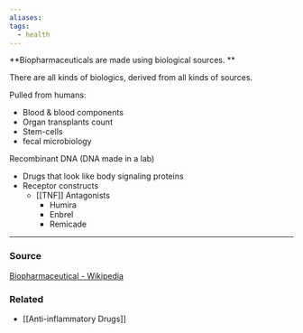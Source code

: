 ```yaml
---
aliases: 
tags:
  - health
---
```

**Biopharmaceuticals are made using biological sources. **

There are all kinds of biologics, derived from all kinds of sources. 

Pulled from humans:

- Blood & blood components
- Organ transplants count
- Stem-cells
- fecal microbiology

Recombinant DNA (DNA made in a lab)

- Drugs that look like body signaling proteins
- Receptor constructs
    - [[TNF]] Antagonists
        - Humira
        - Enbrel
        - Remicade
    

---

### Source

[Biopharmaceutical - Wikipedia](https://en.wikipedia.org/wiki/Biopharmaceutical)

### Related
- [[Anti-inflammatory Drugs]]